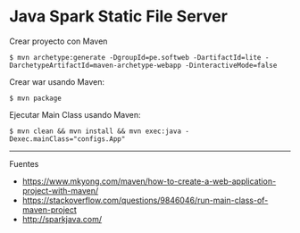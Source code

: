 # Java Spark Static File Server 

Crear proyecto con Maven

    $ mvn archetype:generate -DgroupId=pe.softweb -DartifactId=lite -DarchetypeArtifactId=maven-archetype-webapp -DinteractiveMode=false

Crear war usando Maven:

    $ mvn package

Ejecutar Main Class usando Maven:

    $ mvn clean && mvn install && mvn exec:java -Dexec.mainClass="configs.App"

--- 

Fuentes

+ https://www.mkyong.com/maven/how-to-create-a-web-application-project-with-maven/
+ https://stackoverflow.com/questions/9846046/run-main-class-of-maven-project
+ http://sparkjava.com/